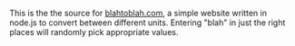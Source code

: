 This is the the source for [blahtoblah.com](http://www.blahtoblah.com), a
simple website written in node.js to convert between different units.
Entering "blah" in just the right places will randomly pick appropriate
values.
